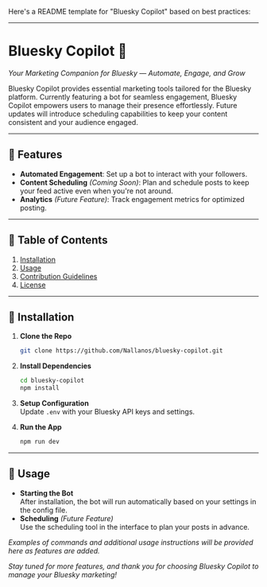 Here's a README template for "Bluesky Copilot" based on best practices:

---

# Bluesky Copilot 🌌  
*Your Marketing Companion for Bluesky — Automate, Engage, and Grow*

Bluesky Copilot provides essential marketing tools tailored for the Bluesky platform. Currently featuring a bot for seamless engagement, Bluesky Copilot empowers users to manage their presence effortlessly. Future updates will introduce scheduling capabilities to keep your content consistent and your audience engaged.

---

## 🚀 Features
- **Automated Engagement**: Set up a bot to interact with your followers.
- **Content Scheduling** *(Coming Soon)*: Plan and schedule posts to keep your feed active even when you're not around.
- **Analytics** *(Future Feature)*: Track engagement metrics for optimized posting.

---


## 📑 Table of Contents
1. [Installation](#installation)
2. [Usage](#usage)
3. [Contribution Guidelines](#contributing)
4. [License](#license)

---

## 🔧 Installation
1. **Clone the Repo**  
   ```bash
   git clone https://github.com/Nallanos/bluesky-copilot.git
   ```
2. **Install Dependencies**  
   ```bash
   cd bluesky-copilot
   npm install
   ```
3. **Setup Configuration**  
   Update `.env` with your Bluesky API keys and settings.

4. **Run the App**  
   ```bash
   npm run dev
   ```

---

## 📘 Usage
- **Starting the Bot**  
   After installation, the bot will run automatically based on your settings in the config file.
- **Scheduling** *(Future Feature)*  
   Use the scheduling tool in the interface to plan your posts in advance.

*Examples of commands and additional usage instructions will be provided here as features are added.*

*Stay tuned for more features, and thank you for choosing Bluesky Copilot to manage your Bluesky marketing!*
